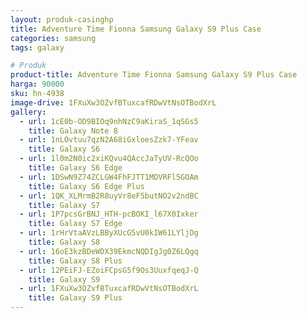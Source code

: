 ```yaml
---
layout: produk-casinghp
title: Adventure Time Fionna Samsung Galaxy S9 Plus Case
categories: samsung
tags: galaxy

# Produk
product-title: Adventure Time Fionna Samsung Galaxy S9 Plus Case
harga: 90000
sku: hn-4938
image-drive: 1FXuXw3OZvfBTuxcafRDwVtNsOTBodXrL
gallery:
  - url: 1cE0b-OD9BIOq9nhNzC9aKiraS_1qSGs5
    title: Galaxy Note 8
  - url: 1nLOvtuu7qzN2A68iGxloesZzk7-YFeav
    title: Galaxy S6
  - url: 1l0m2N0ic2xiKQvu4QAccJaTyUV-RcQOo
    title: Galaxy S6 Edge
  - url: 1DSwN9Z74ZCLGW4FhFJTT1MDVRFl5GOAm
    title: Galaxy S6 Edge Plus
  - url: 1QK_XLMrmB2R8uyVr8eF5butNO2v2ndBC
    title: Galaxy S7
  - url: 1P7pcsGrBNJ_HTH-pcBOKI_l67X0Ixker
    title: Galaxy S7 Edge
  - url: 1rHrVtaAVzLBByXUcG5vU0kIW61LYljDg
    title: Galaxy S8
  - url: 16oE3kzBDeWDX39EkmcNQDIgJg0Z6LQgq
    title: Galaxy S8 Plus
  - url: 12PEiFJ-EZoiFCpsG5f9Os3UuxfqeqJ-Q
    title: Galaxy S9
  - url: 1FXuXw3OZvfBTuxcafRDwVtNsOTBodXrL
    title: Galaxy S9 Plus
---
```

